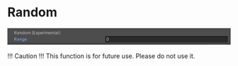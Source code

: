 
# Random

![Random](img/ActionRandom.png)

!!! Caution !!! 
   This function is for future use. Please do not use it.
